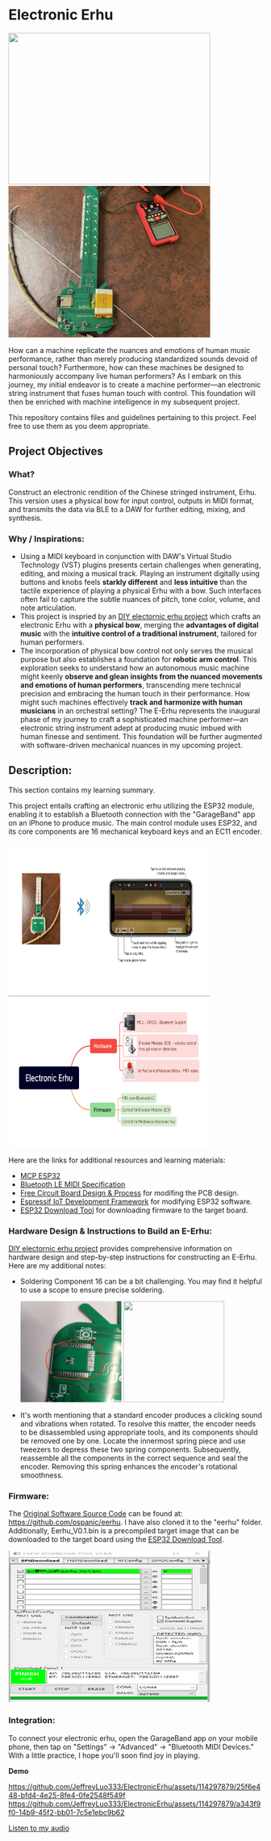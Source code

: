# Electronic Erhu
<img src="images/FrontView.jpg" width="400" height="300"> <img src="images/BackView.jpg" width="400" height="300">

How can a machine replicate the nuances and emotions of human music performance, rather than merely producing standardized sounds devoid of personal touch? Furthermore, how can these machines be designed to harmoniously accompany live human performers? As I embark on this journey, my initial endeavor is to create a machine performer—an electronic string instrument that fuses human touch with control. This foundation will then be enriched with machine intelligence in my subsequent project.

This repository contains files and guidelines pertaining to this project. Feel free to use them as you deem appropriate.

## Project Objectives
### What?
Construct an electronic rendition of the Chinese stringed instrument, Erhu. This version uses a physical bow for input control, outputs in MIDI format, and transmits the data via BLE to a DAW for further editing, mixing, and synthesis.

### Why / Inspirations:
- Using a MIDI keyboard in conjunction with DAW's Virtual Studio Technology (VST) plugins presents certain challenges when generating, editing, and mixing a musical track. Playing an instrument digitally using buttons and knobs feels __starkly different__ and __less intuitive__ than the tactile experience of playing a physical Erhu with a bow. Such interfaces often fail to capture the subtle nuances of pitch, tone color, volume, and note articulation. 
- This project is inspried by an [DIY electornic erhu project](https://oshwhub.com/Dr.Zhang/edrum_copy_copy) which crafts an electronic Erhu with a __physical bow__, merging the __advantages of digital music__ with the __intuitive control of a traditional instrument__, tailored for human performers.
- The incorporation of physical bow control not only serves the musical purpose but also establishes a foundation for __robotic arm control__. This exploration seeks to understand how an autonomous music machine might keenly __observe and glean insights from the nuanced movements and emotions of human performers__, transcending mere technical precision and embracing the human touch in their performance. How might such machines effectively __track and harmonize with human musicians__ in an orchestral setting? The E-Erhu represents the inaugural phase of my journey to craft a sophisticated machine performer—an electronic string instrument adept at producing music imbued with human finesse and sentiment. This foundation will be further augmented with software-driven mechanical nuances in my upcoming project.

## Description: 
This section contains my learning summary.

This project entails crafting an electronic erhu utilizing the ESP32 module, enabling it to establish a Bluetooth connection with the "GarageBand" app on an iPhone to produce music.
The main control module uses ESP32, and its core components are 16 mechanical keyboard keys and an EC11 encoder.

<img src="images/SystemView1.png" width="400" height="300"> <img src="images/SystemView0.png" width="400" height="300">

Here are the links for additional resources and learning materials:
- [MCP ESP32](https://www.espressif.com/en/products/socs/esp32)
- [Bluetooth LE MIDI Specification](https://www.midi.org/specifications-old/item/bluetooth-le-midi)
- [Free Circuit Board Design & Process](https://lceda.cn/editor) for modifing the PCB design.
- [Espressif IoT Development Framework](https://docs.espressif.com/projects/esp-idf/en/latest/esp32/get-started/#installation) for modifying ESP32 software.
- [ESP32 Download Tool](https://www.espressif.com/en/support/download/other-tools?keys=&field_type_tid%5B%5D=13) for downloading firmware to the target board. 

### Hardware Design & Instructions to Build an E-Erhu: 
[DIY electornic erhu project](https://oshwhub.com/Dr.Zhang/edrum_copy_copy) provides comprehensive information on hardware design and step-by-step instructions for constructing an E-Erhu.
Here are my additional notes:
- Soldering Component 16 can be a bit challenging. You may find it helpful to use a scope to ensure precise soldering.

    <img src="images/Component16.jpg" width="200" height="200">
    <img src="images/ScopeView.jpg" width="200" height="200">

- It's worth mentioning that a standard encoder produces a clicking sound and vibrations when rotated. To resolve this matter, the encoder needs to be disassembled using appropriate tools, and its components should be removed one by one. Locate the innermost spring piece and use tweezers to depress these two spring components. Subsequently, reassemble all the components in the correct sequence and seal the encoder. Removing this spring enhances the encoder's rotational smoothness.

### Firmware:
The [Original Software Source Code](https://github.com/ospanic/eerhu) can be found at: https://github.com/ospanic/eerhu. I have also cloned it to the "eerhu" folder. Additionally, Eerhu_V0.1.bin is a precompiled target image that can be downloaded to the target board using the [ESP32 Download Tool](https://www.espressif.com/en/support/download/other-tools?keys=&field_type_tid%5B%5D=13).

<img src="images/Download.png" width="400" height="300">

### Integration:
To connect your electronic erhu, open the GarageBand app on your mobile phone, then tap on "Settings" -> "Advanced" -> "Bluetooth MIDI Devices." With a little practice, I hope you'll soon find joy in playing.

__Demo__

https://github.com/JeffreyLuo333/ElectronicErhu/assets/114297879/25f6e448-bfd4-4e25-8fe4-0fe2548f549f
https://github.com/JeffreyLuo333/ElectronicErhu/assets/114297879/a343f9f0-14b9-45f2-bb01-7c5e1ebc9b62



[Listen to my audio](https://soundcloud.com/yourusername/your-audio)


